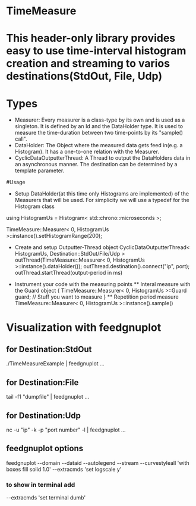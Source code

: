 # TimeMeasure

# This header-only library provides easy to use time-interval histogram creation and streaming to varios destinations(StdOut, File, Udp)

# Types
* Measurer:
    Every measurer is a class-type by its own and is used as a singleton.
    It is defined by an Id and the DataHolder type.
    It is used to measure the time-duration between two
    time-points by its "sample() call".
* DataHolder:
    The Object where the measured data gets feed in(e.g. a Histogram). It has a one-to-one relation with the Measurer.
* CyclicDataOutputterThread:
    A Thread to output the DataHolders data in an asynchronous manner. The destination can be determined by a template parameter.

#Usage
* Setup DataHolder(at this time only Histograms are implemented) of the Measurers that will be used. For simplicity we will use a typedef for the Histogram class

using HistogramUs = Histogram< std::chrono::microseconds >;

TimeMeasure::Measurer< 0, HistogramUs >::instance().setHistogramRange(200);

* Create and setup Outputter-Thread object
CyclicDataOutputterThread< HistogramUs, Destination::StdOut/File/Udp > outThread(TimeMeasure::Measurer< 0, HistogramUs >::instance().dataHolder());
outThread.destination().connect("ip", port);
outThread.startThread(output-period in ms)

* Instrument your code with the measuring points
** Interal measure with the Guard object
{
    TimeMeasure::Measurer< 0, HistogramUs >::Guard guard;
    // Stuff you want to measure
}
** Repetition period measure 
TimeMeasure::Measurer< 0, HistogramUs >::instance().sample()

# Visualization with feedgnuplot

## for Destination:StdOut
./TimeMeasureExample | feedgnuplot ...

## for Destination:File
tail -f1 "dumpfile" | feedgnuplot ...

## for Destination:Udp
nc -u "ip" -k -p "port number" -l | feedgnuplot ...

## feedgnuplot options
feedgnuplot --domain --dataid --autolegend --stream  --curvestyleall 'with boxes fill solid 1.0' --extracmds 'set logscale y'

### to show in terminal add
--extracmds 'set terminal dumb'